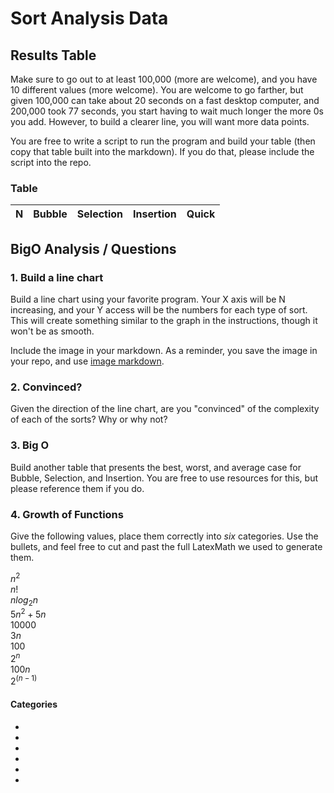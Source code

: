 # Sort Analysis Data

## Results Table
Make sure to go out to at least 100,000 (more are welcome), and you have 10 different values (more welcome). You are welcome to go farther, but given 100,000 can take about 20 seconds on a fast desktop computer, and 200,000 took 77 seconds, you start having to wait much longer the more 0s you add. However, to build a clearer line, you will want more data points. 

You are free to write a script to run the program and build your table (then copy that table built into the markdown). If you do that, please include the script into the repo. 

### Table
| N | Bubble | Selection | Insertion | Quick |
| :-- | :--: | :--: | :--: | :--: |


## BigO Analysis  / Questions

### 1. Build a line chart
Build a line chart using your favorite program. Your X axis will be N increasing, and your Y access will be the numbers for each type of sort. This will create something similar to the graph in the instructions, though it won't be as smooth.

Include the image in your markdown. As a reminder, you save the image in your repo, and use [image markdown].



### 2. Convinced?
Given the direction of the line chart, are you "convinced" of the complexity of each of the sorts? Why or why not?


### 3. Big O
Build another table that presents the best, worst, and average case for Bubble, Selection, and Insertion. You are free to use resources for this, but please reference them if you do. 

### 4. Growth of Functions
Give the following values, place them correctly into *six* categories. Use the bullets, and feel free to cut and past the full LatexMath we used to generate them.  

$n^2$  
$n!$  
$nlog_2n$  
$5n^2+5n$  
$10000$  
$3n$    
$100$  
$2^n$  
$100n$  
$2^{(n-1)}$
#### Categories
* 
*
*
*
*
*


<!-- links moved to bottom for easier reading in plain text (btw, this a comment that doesn't show in the webpage generated-->
[image markdown]: https://docs.github.com/en/get-started/writing-on-github/getting-started-with-writing-and-formatting-on-github/basic-writing-and-formatting-syntax#images